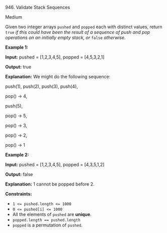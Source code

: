 946\. Validate Stack Sequences

Medium

Given two integer arrays `pushed` and `popped` each with distinct values, return `true` _if this could have been the result of a sequence of push and pop operations on an initially empty stack, or_ `false` _otherwise._

**Example 1:**

**Input:** pushed = [1,2,3,4,5], popped = [4,5,3,2,1]

**Output:** true

**Explanation:** We might do the following sequence:

push(1), push(2), push(3), push(4), 

pop() -> 4, 

push(5), 

pop() -> 5, 

pop() -> 3, 

pop() -> 2, 

pop() -> 1

**Example 2:**

**Input:** pushed = [1,2,3,4,5], popped = [4,3,5,1,2]

**Output:** false

**Explanation:** 1 cannot be popped before 2.

**Constraints:**

*   `1 <= pushed.length <= 1000`
*   `0 <= pushed[i] <= 1000`
*   All the elements of `pushed` are **unique**.
*   `popped.length == pushed.length`
*   `popped` is a permutation of `pushed`.